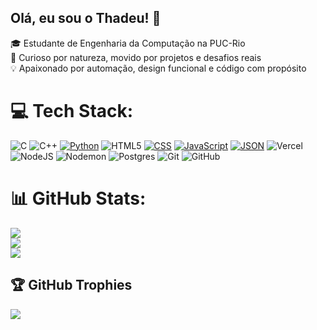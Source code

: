 ## Olá, eu sou o Thadeu! 👋

🎓 Estudante de Engenharia da Computação na PUC-Rio  
🧠 Curioso por natureza, movido por projetos e desafios reais  
💡 Apaixonado por automação, design funcional e código com propósito

# 💻 Tech Stack:
![C](https://img.shields.io/badge/c-%2300599C.svg?style=for-the-badge&logo=c&logoColor=white) 
![C++](https://img.shields.io/badge/c++-%2300599C.svg?style=for-the-badge&logo=c%2B%2B&logoColor=white) 
[![Python](https://img.shields.io/badge/Python-3776AB?logo=python&logoColor=fff)](#)
![HTML5](https://img.shields.io/badge/html5-%23E34F26.svg?style=for-the-badge&logo=html5&logoColor=white) 
[![CSS](https://img.shields.io/badge/CSS-639?logo=css&logoColor=fff)](#)
[![JavaScript](https://img.shields.io/badge/JavaScript-F7DF1E?logo=javascript&logoColor=000)](#)
[![JSON](https://img.shields.io/badge/JSON-000?logo=json&logoColor=fff)](#)
![Vercel](https://img.shields.io/badge/vercel-%23000000.svg?style=for-the-badge&logo=vercel&logoColor=white)
![NodeJS](https://img.shields.io/badge/node.js-6DA55F?style=for-the-badge&logo=node.js&logoColor=white)
![Nodemon](https://img.shields.io/badge/NODEMON-%23323330.svg?style=for-the-badge&logo=nodemon&logoColor=%BBDEAD)
![Postgres](https://img.shields.io/badge/postgres-%23316192.svg?style=for-the-badge&logo=postgresql&logoColor=white)
![Git](https://img.shields.io/badge/git-%23F05033.svg?style=for-the-badge&logo=git&logoColor=white) 
![GitHub](https://img.shields.io/badge/github-%23121011.svg?style=for-the-badge&logo=github&logoColor=white)

# 📊 GitHub Stats:
![](https://github-readme-stats.vercel.app/api?username=thadeu-ct&theme=transparent&hide_border=false&include_all_commits=true&count_private=false)<br/>
![](https://nirzak-streak-stats.vercel.app/?user=thadeu-ct&theme=transparent&hide_border=false)<br/>
![](https://github-readme-stats.vercel.app/api/top-langs/?username=thadeu-ct&theme=transparent&hide_border=false&include_all_commits=true&count_private=false&layout=compact)

## 🏆 GitHub Trophies
![](https://github-profile-trophy.vercel.app/?username=thadeu-ct&theme=transparent&no-frame=true&no-bg=true&margin-w=4)

<!-- Proudly created with GPRM ( https://gprm.itsvg.in ) -->
